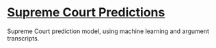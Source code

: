# [Supreme Court Predictions](https://corymccartan.github.io/supreme-court/)
Supreme Court prediction model, using machine learning and argument transcripts.

